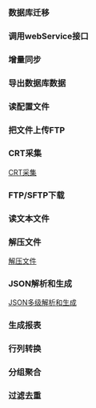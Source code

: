 <!-- ## 的案例积累 -->
### 数据库迁移
### 调用webService接口
### 增量同步
### 导出数据库数据
### 读配置文件
### 把文件上传FTP
### CRT采集

[CRT采集](./CRT采集.md)

### FTP/SFTP下载

### 读文本文件
### 解压文件

[解压文件](./解压文件.md)

### JSON解析和生成
[JSON多级解析和生成](./JSON文件解析生成.md)

### 生成报表
### 行列转换
### 分组聚合
### 过滤去重